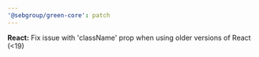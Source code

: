 ```yaml
---
'@sebgroup/green-core': patch
---
```


**React:** Fix issue with 'className' prop when using older versions of React (<19)

